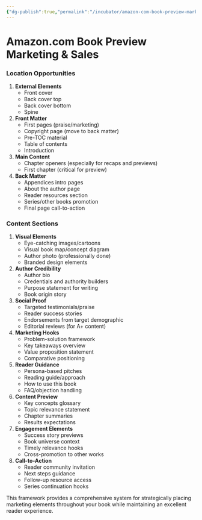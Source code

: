 ```yaml
---
{"dg-publish":true,"permalink":"/incubator/amazon-com-book-preview-marketing-and-sales/"}
---
```


# Amazon.com Book Preview Marketing & Sales

### Location Opportunities

1. **External Elements**
    - Front cover
    - Back cover top
    - Back cover bottom
    - Spine
2. **Front Matter**
    - First pages (praise/marketing)
    - Copyright page (move to back matter)
    - Pre-TOC material
    - Table of contents
    - Introduction
3. **Main Content**
    - Chapter openers (especially for recaps and previews)
    - First chapter (critical for preview)
4. **Back Matter**
    - Appendices intro pages
    - About the author page
    - Reader resources section
    - Series/other books promotion
    - Final page call-to-action

### Content Sections

1. **Visual Elements**
    - Eye-catching images/cartoons
    - Visual book map/concept diagram
    - Author photo (professionally done)
    - Branded design elements
2. **Author Credibility**
    - Author bio
    - Credentials and authority builders
    - Purpose statement for writing
    - Book origin story
3. **Social Proof**
    - Targeted testimonials/praise
    - Reader success stories
    - Endorsements from target demographic
    - Editorial reviews (for A+ content)
4. **Marketing Hooks**
    - Problem-solution framework
    - Key takeaways overview
    - Value proposition statement
    - Comparative positioning
5. **Reader Guidance**
    - Persona-based pitches
    - Reading guide/approach
    - How to use this book
    - FAQ/objection handling
6. **Content Preview**
    - Key concepts glossary
    - Topic relevance statement
    - Chapter summaries
    - Results expectations
7. **Engagement Elements**
    - Success story previews
    - Book universe context
    - Timely relevance hooks
    - Cross-promotion to other works
8. **Call-to-Action**
    - Reader community invitation
    - Next steps guidance
    - Follow-up resource access
    - Series continuation hooks

This framework provides a comprehensive system for strategically placing marketing elements throughout your book while maintaining an excellent reader experience.
